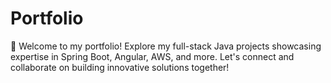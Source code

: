# Portfolio
🚀 Welcome to my portfolio! Explore my full-stack Java projects showcasing expertise in Spring Boot, Angular, AWS, and more. Let's connect and collaborate on building innovative solutions together!
